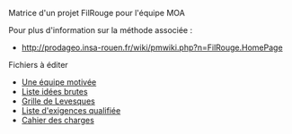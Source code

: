 Matrice d'un projet FilRouge pour l'équipe MOA

Pour plus d'information sur la méthode associée :
* http://prodageo.insa-rouen.fr/wiki/pmwiki.php?n=FilRouge.HomePage


Fichiers à éditer
 - [Une équipe motivée](1.INIT/102)
 - [Liste idées brutes](1.INIT/105.liste_idees_brutes.md)
 - [Grille de Levesques](1.INIT/110.grille_levesque.md)
 - [Liste d'exigences qualifiée](1.INIT/112.liste_exigences_qualifiees.md)
 - [Cahier des charges](1.INIT/120.cdc.md)
 


